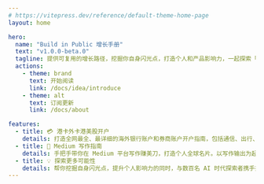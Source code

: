 ```yaml
---
# https://vitepress.dev/reference/default-theme-home-page
layout: home

hero:
  name: "Build in Public 增长手册"
  text: "v1.0.0-beta.0"
  tagline: 提供可复用的增长路径，挖掘你自身闪光点，打造个人和产品影响力，一起探索「AI + 出海」的更多可能性
  actions:
    - theme: brand
      text: 开始阅读
      link: /docs/idea/introduce
    - theme: alt
      text: 订阅更新
      link: /docs/about

features:
  - title: 💳 港卡外卡港美股开户
    details: 打造全网最全、最详细的海外银行账户和券商账户开户指南，包括通信、出行、材料准备、开户细节、出入金等，几十家银行、券商优劣对比，任你选择。
  - title: 🚀 Medium 写作指南
    details: 手把手带你在 Medium 平台写作赚美刀，打造个人全球名片。以写作输出为起点，打通海外支付、收款全流程，挖掘「AI + 出海」时代的更多可能性。
  - title: 💡 探索更多可能性
    details: 帮你挖掘自身闪光点，提升个人影响力的同时，与数百名 AI 时代探索者携手探索未来。社区沉淀中的内容包括但不限于：Twitter、小红书增长指南等。
---
```

